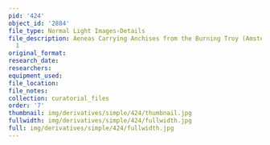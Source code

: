 ```yaml
---
pid: '424'
object_id: '2884'
file_type: Normal Light Images›Details
file_description: Aeneas Carrying Anchises from the Burning Troy (Amsterdam) - Detail
  1
original_format:
research_date:
researchers:
equipment_used:
file_location:
file_notes:
collection: curatorial_files
order: '7'
thumbnail: img/derivatives/simple/424/thumbnail.jpg
fullwidth: img/derivatives/simple/424/fullwidth.jpg
full: img/derivatives/simple/424/fullwidth.jpg
---
```

